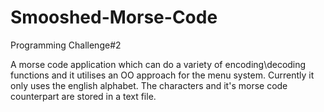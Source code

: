 # Smooshed-Morse-Code
 Programming Challenge#2

A morse code application which can do a variety of encoding\decoding functions and it utilises an OO approach for the menu system. Currently it only uses the english alphabet. The characters and it's morse code counterpart are stored in a text file. 
